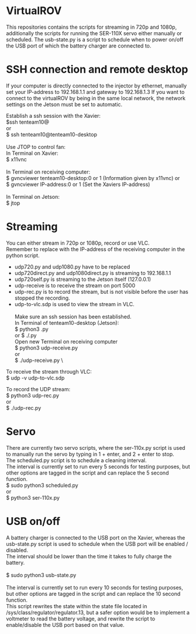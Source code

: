 # VirtualROV
This repositories contains the scripts for streaming in 720p and 1080p, additionally the scripts for running the SER-110X servo either manually or scheduled.
The usb-state.py is a script to schedule when to power on/off the USB port of which the battery charger are connected to.

# SSH connection and remote desktop
If your computer is directly connected to the injector by ethernet, manually set your IP-address to 192.168.1.1 and gateway to 192.168.1.3
If you want to connect to the virtualROV by being in the same local network, the network settings on the Jetson must be set to automatic.

Establish a ssh session with the Xavier: \
$ssh tenteam10@<IP-address> \
  or \
$ ssh tenteam10@tenteam10-desktop \
\
Use JTOP to control fan: \
In Terminal on Xavier: \
$ x11vnc \
\
In Terminal on receiving computer: \
$ gvncviewer tenteam10-desktop:0 or 1 (Information given by x11vnc)
or \
$ gvncviewer IP-address:0 or 1 (Set the Xaviers IP-address) \
\
In Terminal on Jetson: \
$ jtop

# Streaming
You can either stream in 720p or 1080p, record or use VLC. \
Remember to replace <IP-address-of-receiving-computer> with the IP-address of the receiving computer in the python script. 
- udp720.py and udp1080.py have <IP-address-of-receiving-computer> to be replaced 
- udp720direct.py and udp1080direct.py is streaming to 192.168.1.1 
- udp720self.py is streaming to the Jetson itself (127.0.0.1) 
- udp-receive is to receive the stream on port 5000 
- udp-rec.py is to record the stream, but is not visible before the user has stopped the recording. 
- udp-to-vlc.sdp is used to view the stream in VLC. 
\
\
Make sure an ssh session has been established.\
In Terminal of tenteam10-desktop (Jetson):\
$ python3 <insert-udp-script>.py \
  or
$ ./<insert-udp-script>.py
\
Open new Terminal on receiving computer \
$ python3 udp-receive.py \
  or \
$ ./udp-receive.py \

To receive the stream through VLC: \
$ udp -v udp-to-vlc.sdp
  
To record the UDP stream: \
$ python3 udp-rec.py \
  or \
$ ./udp-rec.py

# Servo
There are currently two servo scripts, where the ser-110x.py script is used to manually run the servo by typing in 1 + enter, and 2 + enter to stop. \
The scheduled.py script is to schedule a cleaning interval. \
The interval is currently set to run every 5 seconds for testing purposes, but other options are tagged in the script and can replace the 5 second function. \
$ sudo python3 scheduled.py \
  or \
$ python3 ser-110x.py

# USB on/off
A battery charger is connected to the USB port on the Xavier, whereas the usb-state.py script is used to schedule when the USB port will be enabled / disabled. \
The interval should be lower than the time it takes to fully charge the battery. \
  \
$ sudo python3 usb-state.py \
  \
The interval is currently set to run every 10 seconds for testing purposes, but other options are tagged in the script and can replace the 10 second function. \
This script rewrites the state within the state file located in /sys/class/regulator/regulator.13, but a safer option would be to implement a voltmeter to read the battery voltage, and rewrite the script to enable/disable the USB port based on that value.

  
